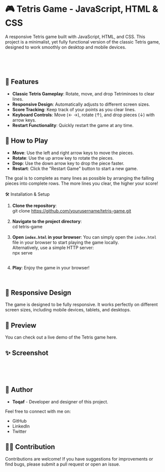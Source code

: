 <h1>🎮 Tetris Game - JavaScript, HTML &amp; CSS</h1>
<p>A responsive Tetris game built with JavaScript, HTML, and CSS. This project is a minimalist, yet fully functional version of the classic Tetris game, designed to work smoothly on desktop and mobile devices.</p>
<p>&nbsp;</p>
<p>&nbsp;</p>
<h2>🚀 Features</h2>
<ul>
    <li><strong>Classic Tetris Gameplay</strong>: Rotate, move, and drop Tetriminoes to clear lines.</li>
    <li><strong>Responsive Design</strong>: Automatically adjusts to different screen sizes.</li>
    <li><strong>Score Tracking</strong>: Keep track of your points as you clear lines.</li>
    <li><strong>Keyboard Controls</strong>: Move (← →), rotate (↑), and drop pieces (↓) with arrow keys.</li>
    <li><strong>Restart Functionality</strong>: Quickly restart the game at any time.</li>
</ul>
<h2>🎯 How to Play</h2>
<ul>
    <li><strong>Move</strong>: Use the left and right arrow keys to move the pieces.</li>
    <li><strong>Rotate</strong>: Use the up arrow key to rotate the pieces.</li>
    <li><strong>Drop</strong>: Use the down arrow key to drop the piece faster.</li>
    <li><strong>Restart</strong>: Click the "Restart Game" button to start a new game.</li>
</ul>
<p>The goal is to complete as many lines as possible by arranging the falling pieces into complete rows. The more lines you clear, the higher your score!<br><br>🛠️ Installation &amp; Setup</p>
<ol>
    <li><strong>Clone the repository</strong>:<br>git clone <a target="_blank" rel="noopener noreferrer" href="https://github.com/toqaful/tetris-game.git">https://github.com/yourusername/tetris-game.git</a><br>&nbsp;</li>
    <li><strong>Navigate to the project directory</strong>:<br>cd tetris-game<br>&nbsp;</li>
    <li><strong>Open </strong><code><strong>index.html</strong></code><strong> in your browser</strong>: You can simply open the <code>index.html</code> file in your browser to start playing the game locally.<br>Alternatively, use a simple HTTP server:<br>npx serve<br>&nbsp;</li>
    <li>
        <p><strong>Play</strong>: Enjoy the game in your browser!</p>
        <p>&nbsp;</p>
    </li>
</ol>
<h2>📱 Responsive Design</h2>
<p>The game is designed to be fully responsive. It works perfectly on different screen sizes, including mobile devices, tablets, and desktops.</p>
<h2>👾 Preview</h2>
<p>You can check out a live demo of the Tetris game here.</p>
<h2>✨ Screenshot</h2>
<p>&nbsp;</p>
<p>&nbsp;</p>
<h2>📝 Author</h2>
<ul>
    <li><strong>Toqaf</strong> - Developer and designer of this project.</li>
</ul>
<p>Feel free to connect with me on:</p>
<ul>
    <li>GitHub</li>
    <li>LinkedIn</li>
    <li>Twitter</li>
</ul>
<h2>🧑‍💻 Contribution</h2>
<p>Contributions are welcome! If you have suggestions for improvements or find bugs, please submit a pull request or open an issue.</p>
<p>&nbsp;</p>
<p>&nbsp;</p>
<p>&nbsp;</p>
<p>&nbsp;</p>

